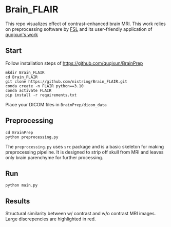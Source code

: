 # Brain_FLAIR
This repo visualizes effect of contrast-enhanced brain MRI.
This work relies on preprocessing software by [FSL](https://fsl.fmrib.ox.ac.uk/fsl/fslwiki/FSL) and its user-friendly application of [quqixun's work](https://github.com/quqixun/BrainPrep)

## Start
Follow installation steps of https://github.com/quqixun/BrainPrep
```
mkdir Brain_FLAIR
cd Brain_FLAIR
git clone https://github.com/nistring/Brain_FLAIR.git
conda create -n FLAIR python==3.10
conda activate FLAIR
pip install -r requirements.txt
```
Place your DICOM files in `BrainPrep/dicom_data`

## Preprocessing
```
cd BrainPrep
python preprocessing.py
```
The `preprocessing.py` uses `src` package and is a basic skeleton for making preprocessing pipeline.
It is designed to strip off skull from MRI and leaves only brain parenchyme for further processing.

## Run
```
python main.py
```

## Results
Structural similarity between w/ contrast and w/o contrast MRI images. Large discrepencies are highlighted in red.